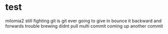 # test
milomia2
still fighting git
is git ever going to give in
bounce it backward and forwards
trouble brewing didnt pull
multi commit coming up
another commit
